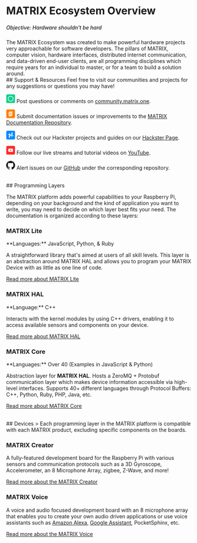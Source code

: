 # MATRIX Ecosystem Overview
<h5 style="padding-top:0; font-weight:500;">Objective: Hardware shouldn't be hard</h5>
The MATRIX Ecosystem was created to make powerful hardware projects very approachable for software developers. The pillars of MATRIX, computer vision, hardware interfaces, distributed internet communication, and data-driven end-user clients, are all programming disciplines which require years for an individual to master, or for a team to build a solution around.

<br/>
## Support & Resources
Feel free to visit our communities and projects for any suggestions or questions you may have!

<p><img src="./img/community.png" height="24px" width="24px"> Post questions or comments on <a href="https://community.matrix.one" target="_blank">community.matrix.one</a>.</p>

<p><img src="./img/docs.png" height="24px" width="24px"> 
Submit documentation issues or improvements to the <a href="https://github.com/matrix-io/matrix-documentation/issues" target="_blank">MATRIX Documentation Repository</a>.</p>

<p><img src="./img/hackster.png" height="24px" width="24px"> Check out our Hackster projects and guides on our <a href="https://hackster.io/matrix-labs/projects" target="_blank">Hackster Page</a>.</p>

<p><img src="./img/youtube.png" height="24px" width="24px"> Follow our live streams and tutorial videos on <a href="https://youtube.com/MATRIXLabs" target="_blank">YouTube</a>.</p>

<p><img src="./img/GitHub-Mark-32px.png" height="24px" width="24px"> 
Alert issues on our <a href="https://github.com/matrix-io" target="_blank">GitHub</a> under the corresponding repository.</p>

<br/>
## Programming Layers

The MATRIX platform adds powerful capabilities to your Raspberry Pi, depending on your background and the kind of application you want to write, you may need to decide on which layer best fits your need. The documentation is organized according to these layers:

<h3 style="padding-top:0;">MATRIX Lite</h3>
**Languages:** JavaScript, Python, & Ruby

A straightforward library that's aimed at users of all skill levels. This layer is an abstraction around MATRIX HAL and allows you to program your MATRIX Device with as little as one line of code.

[Read more about MATRIX Lite](matrix-lite/overview)

<h3 style="padding-top:0;">MATRIX HAL</h3>
**Language:** C++

Interacts with the kernel modules by using C++ drivers, enabling it to access available sensors and components on your device.

[Read more about MATRIX HAL](matrix-hal/overview)

<h3 style="padding-top:0;">MATRIX Core</h3>
**Languages:** Over 40 (Examples in JavaScript & Python)

Abstraction layer for **MATRIX HAL**. Hosts a ZeroMQ + Protobuf communication layer which makes device information accessible via high-level interfaces. Supports 40+ different languages through Protocol Buffers: C++, Python, Ruby, PHP, Java, etc.<br/>

[Read more about MATRIX Core](matrix-core/overview)

<br/>
## Devices
> Each programming layer in the MATRIX platform is compatible with each MATRIX product, excluding specific components on the boards.

<h3 style="padding-top:0;">MATRIX Creator</h3>

<!-- ![](img/matrix-creator.png) -->
A fully-featured development board for the Raspberry Pi with various sensors and communication protocols such as a 3D Gyroscope, Accelerometer, an 8 Microphone Array, zigbee, Z-Wave, and more!

[Read more about the MATRIX Creator](matrix-creator/overview.md)

<h3 style="padding-top:0;">MATRIX Voice</h3>
<!-- ![](img/matrix-voice.png) -->
A voice and audio focused development board with an 8 microphone array that enables you to create your own audio driven applications or use voice assistants such as 
<a href="https://www.hackster.io/matrix-labs/matrix-voice-and-matrix-creator-running-alexa-c-version-9b9d8d" target="_blank">Amazon Alexa</a>, 
<a href="https://www.hackster.io/matrix-labs/matrix-voice-and-matrix-creator-running-google-assistant-e9751e" target="_blank">Google Assistant</a>, 
PocketSphinx, etc.

[Read more about the MATRIX Voice](matrix-voice/overview.md)

